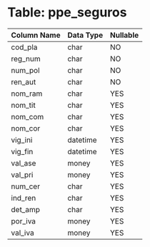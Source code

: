# Table: ppe_seguros

| Column Name | Data Type | Nullable |
|-------------|-----------|----------|
| cod_pla | char | NO |
| reg_num | char | NO |
| num_pol | char | NO |
| ren_aut | char | NO |
| nom_ram | char | YES |
| nom_tit | char | YES |
| nom_com | char | YES |
| nom_cor | char | YES |
| vig_ini | datetime | YES |
| vig_fin | datetime | YES |
| val_ase | money | YES |
| val_pri | money | YES |
| num_cer | char | YES |
| ind_ren | char | YES |
| det_amp | char | YES |
| por_iva | money | YES |
| val_iva | money | YES |
